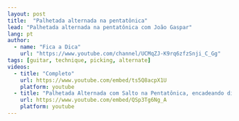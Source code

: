 ```yaml
---
layout: post
title:  "Palhetada alternada na pentatônica"
lead: "Palhetada alternada na pentatônica com João Gaspar"
lang: pt
author:
  - name: "Fica a Dica"
    url: "https://www.youtube.com/channel/UCMqZJ-K9rq6zfzSnji_C_Gg"
tags: [guitar, technique, picking, alternate]
videos:
  - title: "Completo"
    url: https://www.youtube.com/embed/ts5Q8acpX1U
    platform: youtube
  - title: "Palhetada Alternada com Salto na Pentatônica, encadeando digitações (85 bpm)"
    url: https://www.youtube.com/embed/QSp3Tg6Ng_A
    platform: youtube
---
```

